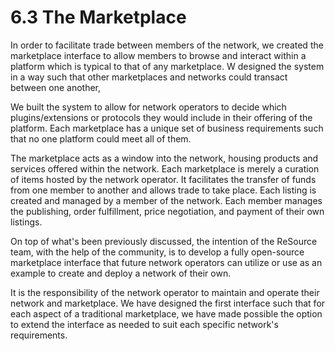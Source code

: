 # 6.3 The Marketplace

In order to facilitate trade between members of the network, we created the marketplace interface to allow members to browse and interact within a platform which is typical to that of any marketplace. W designed the system in a way such that other marketplaces and networks could transact between one another,

We built the system to allow for network operators to decide which plugins/extensions or protocols they would include in their offering of the platform. Each marketplace has a unique set of business requirements such that no one platform could meet all of them.

The marketplace acts as a window into the network, housing products and services offered within the network. Each marketplace is merely a curation of items hosted by the network operator. It facilitates the transfer of funds from one member to another and allows trade to take place. Each listing is created and managed by a member of the network. Each member manages the publishing, order fulfillment, price negotiation, and payment of their own listings.&#x20;

On top of what's been previously discussed, the intention of the ReSource team, with the help of the community, is to develop a fully open-source marketplace interface that future network operators can utilize or use as an example to create and deploy a network of their own.

It is the responsibility of the network operator to maintain and operate their network and marketplace. We have designed the first interface such that for each aspect of a traditional marketplace, we have made possible the option to extend the interface as needed to suit each specific network's requirements.
